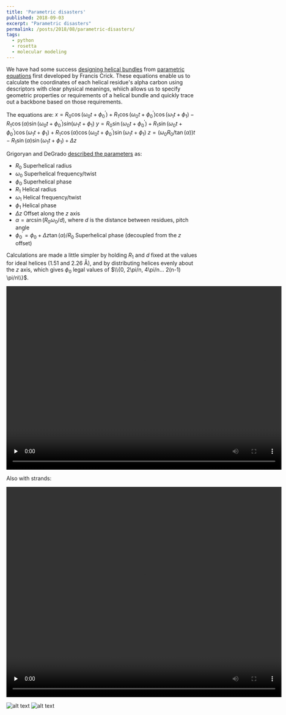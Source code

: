 ```yaml
---
title: 'Parametric disasters'
published: 2018-09-03
excerpt: "Parametric disasters"
permalink: /posts/2018/08/parametric-disasters/
tags:
  - python
  - rosetta
  - molecular modeling
---
```


We have had some success [designing helical bundles](https://doi.org/10.1126/science.1257481) from [parametric equations](https://doi.org/10.1107/S0365110X53001952) first developed by Francis Crick. These equations enable us to calculate the coordinates of each helical residue's alpha carbon using descriptors with clear physical meanings, whiich allows us to specify geometric properties or requirements of a helical bundle and quickly trace out a backbone based on those requirements.

The equations are:
$x = R_0 \cos(\omega_0 t + {\phi_0}^\prime) + R_1 \cos( \omega_0 t + {\phi_0}^\prime) \cos(\omega_1 t + \phi_1) - R_1 \cos(\alpha) \sin(\omega_0 t + {\phi_0}^\prime) 
sin(\omega_1 t + \phi_1)$
$y = R_0 \sin(\omega_0 t + {\phi_0}^\prime) + R_1 \sin(\omega_0 t + {\phi_0}^\prime) \cos(\omega_1 t + \phi_1) + R_1 \cos(\alpha) \cos(\omega_0 t + {\phi_0}^\prime) \sin(\omega_1 t + \phi_1)$
$z = (\omega_0 R_0 / \tan(\alpha)) t - R_1 \sin(\alpha) \sin(\omega_1 t + \phi_1) + \Delta z$

Grigoryan and DeGrado [described the parameters](https://doi.org/10.1016/j.jmb.2010.08.058) as: 
* $R_0$  Superhelical radius
* $\omega_0$  Superhelical frequency/twist
* $\phi_0$  Superhelical phase
* $R_1$  Helical radius
* $\omega_1$  Helical frequency/twist
* $\phi_1$  Helical phase
* $\Delta z$  Offset along the $z$ axis
* $\alpha = \arcsin(R_0 \omega_0 / d)$, where $d$ is the distance between residues, pitch angle
* ${\phi_0}^\prime = \phi_0 + \Delta z \tan(\alpha) / R_0$  Superhelical phase (decoupled from the $z$ offset)

Calculations are made a little simpler by holding $R_1$ and $d$ fixed at the values for ideal helices (1.51 and 2.26 Å), and by distributing helices evenly about the $z$ axis, which gives $\phi_0$ legal values of $\\{0, 2\pi/n, 4\pi/n... 2(n-1) \pi/n\\}$.

<video width='720' height='480' preload='none' loop autoplay>
   <source src='https://weitzner.github.io/files/mov/helical_disaster.mov' type='video/mp4'/>
</video>


Also with strands:

<video width='720' height='550' preload='none' loop autoplay>
   <source src='https://weitzner.github.io/files/mov/strand_disaster.mov' type='video/mp4'/>
</video>


![alt text](https://weitzner.github.io/files/img/wb_math1.png "White board 1")
![alt text](https://weitzner.github.io/files/img/wb_math2.png "White board 2")
